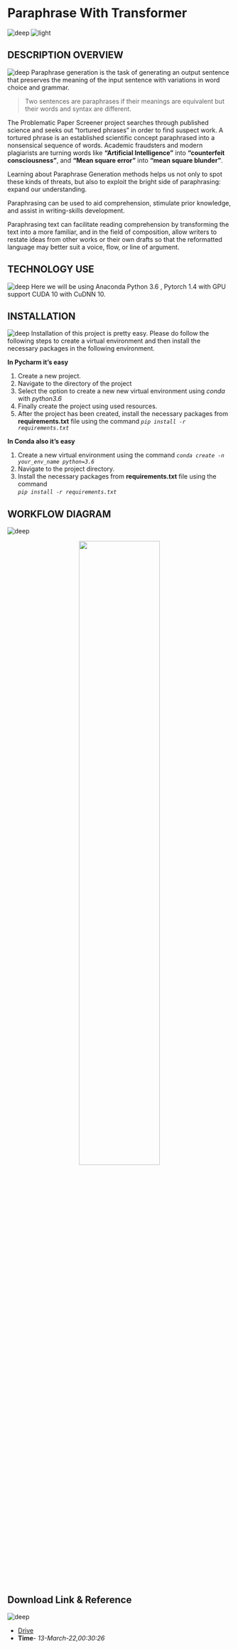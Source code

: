 # Paraphrase With Transformer
![deep](https://user-images.githubusercontent.com/12748752/181097747-f97a41d2-ebab-4295-8dae-fac47563a251.png)
![light](https://user-images.githubusercontent.com/12748752/181097751-9be22081-c630-4756-9ea8-2c27fdce6984.png)

## DESCRIPTION OVERVIEW
![deep](https://user-images.githubusercontent.com/12748752/181097747-f97a41d2-ebab-4295-8dae-fac47563a251.png)
Paraphrase generation is the task of generating an output sentence that preserves the meaning of the input sentence with variations in word choice and grammar.

> Two sentences are paraphrases if their meanings are equivalent but their words and syntax are different.

The Problematic Paper Screener project searches through published science and seeks out “tortured phrases” in order to find suspect work. A tortured phrase is an established scientific concept paraphrased into a nonsensical sequence of words. Academic fraudsters and modern plagiarists are turning words like **“Artificial Intelligence”** into **“counterfeit consciousness”**, and **“Mean square error”** into **“mean square blunder”**.

Learning about Paraphrase Generation methods helps us not only to spot these kinds of threats, but also to exploit the bright side of paraphrasing: expand our understanding.

Paraphrasing can be used to aid comprehension, stimulate prior knowledge, and assist in writing-skills development.

Paraphrasing text can facilitate reading comprehension by transforming the text into a more familiar, and in the field of composition, allow writers to restate ideas from other works or their own drafts so that the reformatted language may better suit a voice, flow, or line of argument.

## TECHNOLOGY USE
![deep](https://user-images.githubusercontent.com/12748752/181097747-f97a41d2-ebab-4295-8dae-fac47563a251.png)
Here we will be using  Anaconda Python 3.6 , Pytorch 1.4 with GPU support CUDA 10 with CuDNN 10.



## INSTALLATION
![deep](https://user-images.githubusercontent.com/12748752/181097747-f97a41d2-ebab-4295-8dae-fac47563a251.png)
Installation of this project is pretty easy. Please do follow the following steps to create a virtual environment and then install the necessary packages in the following environment.

**In Pycharm it’s easy** 

1. Create a new project.
2. Navigate to the directory of the project
3. Select the option to create a new new virtual environment using _conda_ with _python3.6_
4. Finally create the project using used resources.
5. After the project has been created, install the necessary packages from **requirements.txt** file using the command _`pip install -r requirements.txt`_


**In Conda also it’s easy**

1. Create a new virtual environment using the command
    _`conda create -n your_env_name python=3.6`_
2. Navigate to the project directory.
3. Install the necessary packages from **requirements.txt** file using the command         
_`pip install -r requirements.txt`_

## WORKFLOW DIAGRAM
![deep](https://user-images.githubusercontent.com/12748752/181097747-f97a41d2-ebab-4295-8dae-fac47563a251.png)

<p align="center">
  <img src="https://user-images.githubusercontent.com/12748752/211254272-aff6e6f7-7966-4248-b094-c21263bcac8d.png" width=60%/>
</p>




## Download Link & Reference
![deep](https://user-images.githubusercontent.com/12748752/181097747-f97a41d2-ebab-4295-8dae-fac47563a251.png)
* [Drive](https://drive.google.com/drive/folders/1TUdS16i6qEeG7wP931IuHb4Fuq1guyPE?usp=share_link)
* **Time**- _13-March-22,00:30:26_
